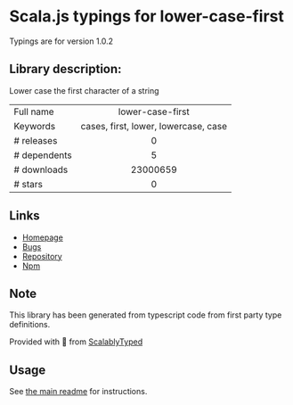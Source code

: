 
# Scala.js typings for lower-case-first

Typings are for version 1.0.2

## Library description:
Lower case the first character of a string

|                    |                 |
| ------------------ | :-------------: |
| Full name          | lower-case-first |
| Keywords           | cases, first, lower, lowercase, case |
| # releases         | 0 |
| # dependents       | 5 |
| # downloads        | 23000659 |
| # stars            | 0 |

## Links
- [Homepage](https://github.com/blakeembrey/lower-case-first)
- [Bugs](https://github.com/blakeembrey/lower-case-first/issues)
- [Repository](https://github.com/blakeembrey/lower-case-first)
- [Npm](https://www.npmjs.com/package/lower-case-first)
    


## Note
This library has been generated from typescript code from first party type definitions.

Provided with :purple_heart: from [ScalablyTyped](https://github.com/oyvindberg/ScalablyTyped)

## Usage
See [the main readme](../../readme.md) for instructions.



